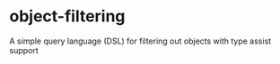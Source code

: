 # object-filtering
A simple query language (DSL) for filtering out objects with type assist support
